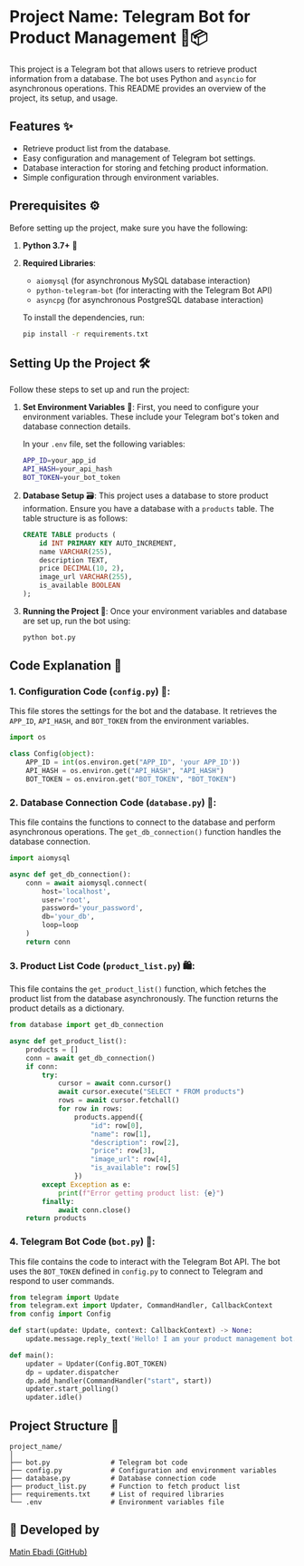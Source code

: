 # Project Name: Telegram Bot for Product Management 🤖📦

This project is a Telegram bot that allows users to retrieve product information from a database. The bot uses Python and `asyncio` for asynchronous operations. This README provides an overview of the project, its setup, and usage.

## Features ✨

- Retrieve product list from the database.
- Easy configuration and management of Telegram bot settings.
- Database interaction for storing and fetching product information.
- Simple configuration through environment variables.

## Prerequisites ⚙️

Before setting up the project, make sure you have the following:

1. **Python 3.7+** 🐍
2. **Required Libraries**:
   - `aiomysql` (for asynchronous MySQL database interaction)
   - `python-telegram-bot` (for interacting with the Telegram Bot API)
   - `asyncpg` (for asynchronous PostgreSQL database interaction)

   To install the dependencies, run:
   ```bash
   pip install -r requirements.txt
   ```

## Setting Up the Project 🛠️

Follow these steps to set up and run the project:

1. **Set Environment Variables** 🌱:
   First, you need to configure your environment variables. These include your Telegram bot's token and database connection details.

   In your `.env` file, set the following variables:
   ```bash
   APP_ID=your_app_id
   API_HASH=your_api_hash
   BOT_TOKEN=your_bot_token
   ```

2. **Database Setup** 🗃️:
   This project uses a database to store product information. Ensure you have a database with a `products` table. The table structure is as follows:
   ```sql
   CREATE TABLE products (
       id INT PRIMARY KEY AUTO_INCREMENT,
       name VARCHAR(255),
       description TEXT,
       price DECIMAL(10, 2),
       image_url VARCHAR(255),
       is_available BOOLEAN
   );
   ```

3. **Running the Project 🚀**:
   Once your environment variables and database are set up, run the bot using:
   ```bash
   python bot.py
   ```

## Code Explanation 📜

### 1. **Configuration Code (`config.py`)** 🔧:
This file stores the settings for the bot and the database. It retrieves the `APP_ID`, `API_HASH`, and `BOT_TOKEN` from the environment variables.

```python
import os

class Config(object):
    APP_ID = int(os.environ.get("APP_ID", 'your APP_ID'))
    API_HASH = os.environ.get("API_HASH", "API_HASH")
    BOT_TOKEN = os.environ.get("BOT_TOKEN", "BOT_TOKEN")
```

### 2. **Database Connection Code (`database.py`)** 💾:
This file contains the functions to connect to the database and perform asynchronous operations. The `get_db_connection()` function handles the database connection.

```python
import aiomysql

async def get_db_connection():
    conn = await aiomysql.connect(
        host='localhost',
        user='root',
        password='your_password',
        db='your_db',
        loop=loop
    )
    return conn
```

### 3. **Product List Code (`product_list.py`)** 🛍️:
This file contains the `get_product_list()` function, which fetches the product list from the database asynchronously. The function returns the product details as a dictionary.

```python
from database import get_db_connection

async def get_product_list():
    products = []
    conn = await get_db_connection()
    if conn:
        try:
            cursor = await conn.cursor()
            await cursor.execute("SELECT * FROM products")
            rows = await cursor.fetchall()
            for row in rows:
                products.append({
                    "id": row[0],
                    "name": row[1],
                    "description": row[2],
                    "price": row[3],
                    "image_url": row[4],
                    "is_available": row[5]
                })
        except Exception as e:
            print(f"Error getting product list: {e}")
        finally:
            await conn.close()
    return products
```

### 4. **Telegram Bot Code (`bot.py`)** 🤖:
This file contains the code to interact with the Telegram Bot API. The bot uses the `BOT_TOKEN` defined in `config.py` to connect to Telegram and respond to user commands.

```python
from telegram import Update
from telegram.ext import Updater, CommandHandler, CallbackContext
from config import Config

def start(update: Update, context: CallbackContext) -> None:
    update.message.reply_text('Hello! I am your product management bot.')

def main():
    updater = Updater(Config.BOT_TOKEN)
    dp = updater.dispatcher
    dp.add_handler(CommandHandler("start", start))
    updater.start_polling()
    updater.idle()
```

## Project Structure 📂

```
project_name/
│
├── bot.py               # Telegram bot code
├── config.py            # Configuration and environment variables
├── database.py          # Database connection code
├── product_list.py      # Function to fetch product list
├── requirements.txt     # List of required libraries
└── .env                 # Environment variables file
```
## 🙋 Developed by

[Matin Ebadi (GitHub)](https://github.com/matinebadi)

